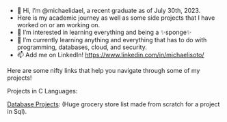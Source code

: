 - 👋 Hi, I’m @michaelidael, a recent graduate as of July 30th, 2023.
- Here is my academic journey as well as some side projects that I have worked on or am working on. 
- 👀 I’m interested in learning everything and being a ✨sponge✨ 
- 🌱 I’m currently learning anything and everything that has to do with programming, databases, cloud, and security. 
- 📫 Add me on LinkedIn! https://www.linkedin.com/in/michaelisoto/

Here are some nifty links that help you navigate through some of my projects!

Projects in C Languages:

[Database Projects]([url](https://github.com/michaelidael/GroceryStoreDatabase/)): (Huge grocery store list made from scratch for a project in Sql). 

<!---
michaelidael/michaelidael is a ✨ special ✨ repository because its `README.md` (this file) appears on your GitHub profile.
You can click the Preview link to take a look at your changes.
--->
